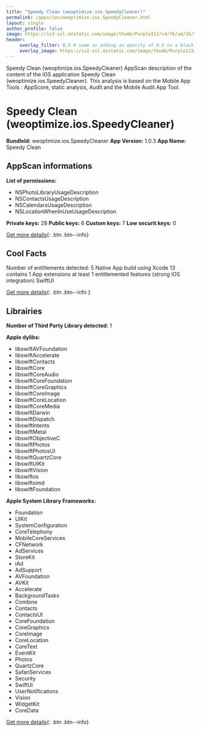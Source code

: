 ```yaml
---
title: "Speedy Clean (weoptimize.ios.SpeedyCleaner)"
permalink: /apps/ios/weoptimize.ios.SpeedyCleaner.html
layout: single
author_profile: false
image: https://is2-ssl.mzstatic.com/image/thumb/Purple112/v4/76/ad/1b/76ad1b94-a763-da41-8675-acd4354da350/AppIcon-0-0-1x_U007emarketing-0-0-0-7-0-0-P3-0-0-0-GLES2_U002c0-512MB-85-220-0-0.png/512x512bb.jpg
header: 
     overlay_filter: 0.5 # same as adding an opacity of 0.5 to a black background
     overlay_image: https://is2-ssl.mzstatic.com/image/thumb/Purple112/v4/76/ad/1b/76ad1b94-a763-da41-8675-acd4354da350/AppIcon-0-0-1x_U007emarketing-0-0-0-7-0-0-P3-0-0-0-GLES2_U002c0-512MB-85-220-0-0.png/512x512bb.jpg
---
```

Speedy Clean (weoptimize.ios.SpeedyCleaner) AppScan description of the content of the iOS application Speedy Clean (weoptimize.ios.SpeedyCleaner). This analysis is based on the Mobile App Tools : AppScore, static analysis, Audit and the Mobile Audit App Tool.

# Speedy Clean (weoptimize.ios.SpeedyCleaner)

**BundleId:** weoptimize.ios.SpeedyCleaner
**App Version:** 1.0.3
**App Name:** Speedy Clean


## AppScan informations 

**List of permissions:** 
- NSPhotoLibraryUsageDescription
- NSContactsUsageDescription
- NSCalendarsUsageDescription
- NSLocationWhenInUseUsageDescription
  
  
**Private keys:** 28
**Public keys:** 6
**Custom keys:** 7
**Low securit keys:** 0
  
[Get more details](/pricing.html){: .btn .btn--info}

## Cool Facts

Number of entitlements detected: 5
Native App
build using Xcode 13
contains 1 App extensions
at least 1 entitlemented features (strong iOS integration)
SwiftUI
  
[Get more details](/pricing.html){: .btn .btn--info }

## Librairies 
**Number of Third Party Library detected:** 1


**Apple dylibs:**
- libswiftAVFoundation
- libswiftAccelerate
- libswiftContacts
- libswiftCore
- libswiftCoreAudio
- libswiftCoreFoundation
- libswiftCoreGraphics
- libswiftCoreImage
- libswiftCoreLocation
- libswiftCoreMedia
- libswiftDarwin
- libswiftDispatch
- libswiftIntents
- libswiftMetal
- libswiftObjectiveC
- libswiftPhotos
- libswiftPhotosUI
- libswiftQuartzCore
- libswiftUIKit
- libswiftVision
- libswiftos
- libswiftsimd
- libswiftFoundation


**Apple System Library Frameworks:**
- Foundation
- UIKit
- SystemConfiguration
- CoreTelephony
- MobileCoreServices
- CFNetwork
- AdServices
- StoreKit
- iAd
- AdSupport
- AVFoundation
- AVKit
- Accelerate
- BackgroundTasks
- Combine
- Contacts
- ContactsUI
- CoreFoundation
- CoreGraphics
- CoreImage
- CoreLocation
- CoreText
- EventKit
- Photos
- QuartzCore
- SafariServices
- Security
- SwiftUI
- UserNotifications
- Vision
- WidgetKit
- CoreData


  
[Get more details](/pricing.html){: .btn .btn--info}

